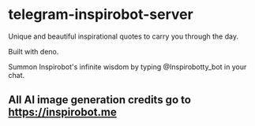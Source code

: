 # telegram-inspirobot-server
Unique and beautiful inspirational quotes to carry you through the day.

Built with deno.

Summon Inspirobot's infinite wisdom by typing @Inspirobotty_bot in your chat.

## All AI image generation credits go to https://inspirobot.me
